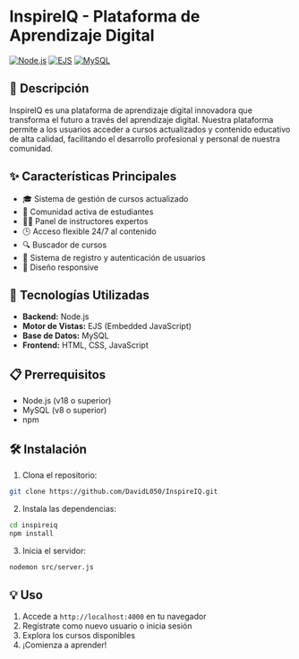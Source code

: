 # InspireIQ - Plataforma de Aprendizaje Digital

[![Node.js](https://img.shields.io/badge/Node.js-v18.x-brightgreen)]()
[![EJS](https://img.shields.io/badge/EJS-v3.x-orange)]()
[![MySQL](https://img.shields.io/badge/MySQL-v8.x-blue)]()

## 📝 Descripción

InspireIQ es una plataforma de aprendizaje digital innovadora que transforma el futuro a través del aprendizaje digital. Nuestra plataforma permite a los usuarios acceder a cursos actualizados y contenido educativo de alta calidad, facilitando el desarrollo profesional y personal de nuestra comunidad.

## ✨ Características Principales

- 🎓 Sistema de gestión de cursos actualizado
- 👥 Comunidad activa de estudiantes
- 👨‍🏫 Panel de instructores expertos
- 🕒 Acceso flexible 24/7 al contenido
- 🔍 Buscador de cursos
- 👤 Sistema de registro y autenticación de usuarios
- 📱 Diseño responsive

## 🚀 Tecnologías Utilizadas

- **Backend:** Node.js
- **Motor de Vistas:** EJS (Embedded JavaScript)
- **Base de Datos:** MySQL
- **Frontend:** HTML, CSS, JavaScript

## 📋 Prerrequisitos

- Node.js (v18 o superior)
- MySQL (v8 o superior)
- npm

## 🛠️ Instalación

1. Clona el repositorio:
```bash
git clone https://github.com/DavidL050/InspireIQ.git
```

2. Instala las dependencias:
```bash
cd inspireiq
npm install
```

3. Inicia el servidor:
```bash
nodemon src/server.js
```

## 💡 Uso

1. Accede a `http://localhost:4000` en tu navegador
2. Regístrate como nuevo usuario o inicia sesión
3. Explora los cursos disponibles
4. ¡Comienza a aprender!
